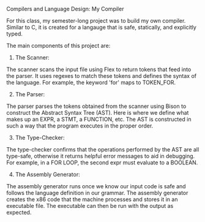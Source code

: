 Compilers and Language Design: My Compiler

For this class, my semester-long project was to build my own compiler. Similar to C, it is created for a langauge that is safe, statically, and explicitly typed. 

The main components of this project are:

1) The Scanner:

The scanner scans the input file using Flex to return tokens that feed into the parser. It uses regexes to match these tokens and defines the syntax of the language. For example, the keyword 'for' maps to TOKEN_FOR. 

2) The Parser:

The parser parses the tokens obtained from the scanner using Bison to construct the Abstract Syntax Tree (AST). Here is where we define what makes up an EXPR, a STMT, a FUNCTION, etc. The AST is constructed in such a way that the program executes in the proper order.

3) The Type-Checker:

The type-checker confirms that the operations performed by the AST are all type-safe, otherwise it returns helpful error messages to aid in debugging. For example, in a FOR LOOP, the second expr must evaluate to a BOOLEAN.

4) The Assembly Generator:

The assembly generator runs once we know our input code is safe and follows the language definition in our grammar. The assembly generator creates the x86 code that the machine processes and stores it in an executable file. The executable can then be run with the output as expected.
